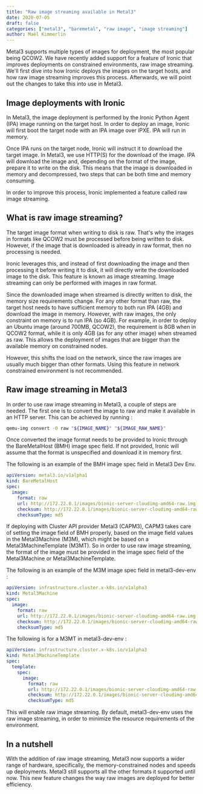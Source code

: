 ```yaml
---
title: "Raw image streaming available in Metal3"
date: 2020-07-05
draft: false
categories: ["metal3", "baremetal", "raw image", "image streaming"]
author: Maël Kimmerlin
---
```


Metal3 supports multiple types of images for deployment, the most
popular being QCOW2. We have recently added support for a feature of Ironic
that improves deployments on constrained environments, raw image streaming.
We'll first dive into how Ironic deploys the images on the target hosts, and
how raw image streaming improves this process. Afterwards, we will point out
the changes to take this into use in Metal3.

## Image deployments with Ironic

In Metal3, the image deployment is performed by the Ironic Python Agent (IPA)
image running on the target host. In order to deploy an image, Ironic will
first boot the target node with an IPA image over iPXE. IPA will run in memory.

Once IPA runs on the target node, Ironic will instruct it to download the
target image. In Metal3, we use HTTP(S) for the download of the image. IPA will
download the image and, depending on the format of the image, prepare it to
write on the disk. This means that the image is downloaded in memory and
decompressed, two steps that can be both time and memory consuming.

In order to improve this process, Ironic implemented a feature called raw image
streaming.

## What is raw image streaming?

The target image format when writing to disk is raw. That's why the images in
formats like QCOW2 must be processed before being written to disk. However, if
the image that is downloaded is already in raw format, then no processing is
needed.

Ironic leverages this, and instead of first downloading the image and then
processing it before writing it to disk, it will directly write the
downloaded image to the disk. This feature is known as image streaming.
Image streaming can only be performed with images in raw format.

Since the downloaded image when streamed is directly written to disk, the
memory size requirements change. For any other format than raw, the target
host needs to have sufficient memory to both run IPA (4GB) and
download the image in memory. However, with raw images, the only constraint
on memory is to run IPA (so 4GB). For example, in order to deploy an Ubuntu
image (around 700MB, QCOW2), the requirement is 8GB when in QCOW2 format, while
it is only 4GB (as for any other image) when streamed as raw. This allows
the deployment of images that are bigger than the available memory on constrained nodes.

However, this shifts the load on the network, since the raw images are usually
much bigger than other formats. Using this feature in network constrained
environment is not recommended.

## Raw image streaming in Metal3

In order to use raw image streaming in Metal3, a couple of steps are needed.
The first one is to convert the image to raw and make it available in an
HTTP server. This can be achieved by running :

```bash
qemu-img convert -O raw "${IMAGE_NAME}" "${IMAGE_RAW_NAME}"
```

Once converted the image format needs to be provided to Ironic through the
BareMetalHost (BMH) image spec field. If not provided, Ironic will assume that
the format is unspecified and download it in memory first.

The following is an example of the BMH image spec field in Metal3 Dev Env.

```yaml
apiVersion: metal3.io/v1alpha1
kind: BareMetalHost
spec:
  image:
    format: raw
    url: http://172.22.0.1/images/bionic-server-cloudimg-amd64-raw.img
    checksum: http://172.22.0.1/images/bionic-server-cloudimg-amd64-raw.img.md5sum
    checksumType: md5
```

If deploying with Cluster API provider Metal3 (CAPM3), CAPM3 takes care of
setting the image field of BMH properly, based on the image field values in
the Metal3Machine (M3M), which might be based on a Metal3MachineTemplate (M3MT).
So in order to use raw image streaming, the format of the image must be
provided in the image spec field of the Metal3Machine or Metal3MachineTemplate.

The following is an example of the M3M image spec field in metal3-dev-env :

```yaml
apiVersion: infrastructure.cluster.x-k8s.io/v1alpha3
kind: Metal3Machine
spec:
  image:
    format: raw
    url: http://172.22.0.1/images/bionic-server-cloudimg-amd64-raw.img
    checksum: http://172.22.0.1/images/bionic-server-cloudimg-amd64-raw.img.md5sum
    checksumType: md5
```

The following is for a M3MT in metal3-dev-env :

```yaml
apiVersion: infrastructure.cluster.x-k8s.io/v1alpha3
kind: Metal3MachineTemplate
spec:
  template:
    spec:
      image:
        format: raw
        url: http://172.22.0.1/images/bionic-server-cloudimg-amd64-raw.img
        checksum: http://172.22.0.1/images/bionic-server-cloudimg-amd64-raw.img.md5sum
        checksumType: md5
```

This will enable raw image streaming. By default, metal3-dev-env uses the raw image
streaming, in order to minimize the resource requirements of the environment.

## In a nutshell

With the addition of raw image streaming, Metal3 now supports a wider range of
hardware, specifically, the memory-constrained nodes and speeds up deployments.
Metal3 still supports all the other formats it supported until now. This new
feature changes the way raw images are deployed for better efficiency.
